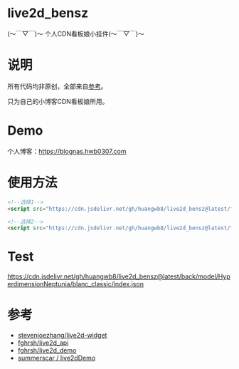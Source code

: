 # live2d_bensz
 (～￣▽￣)～ 个人CDN看板娘小挂件(～￣▽￣)～ 

# 说明

所有代码均非原创，全部来自[参考](#参考)。

只为自己的小博客CDN看板娘所用。

# Demo

个人博客：https://blognas.hwb0307.com

# 使用方法

```html
<!--选择1-->
<script src="https://cdn.jsdelivr.net/gh/huangwb8/live2d_bensz@latest/front/autoload.js"></script>

<!--选择2-->
<script src="https://cdn.jsdelivr.net/gh/huangwb8/live2d_bensz@latest/front_live2d_demo/autoload.js"></script>
```

# Test

https://cdn.jsdelivr.net/gh/huangwb8/live2d_bensz@latest/back/model/HyperdimensionNeptunia/blanc_classic/index.json

# 参考

+ [stevenjoezhang/live2d-widget](https://github.com/stevenjoezhang)
+ [fghrsh/live2d_api](https://github.com/fghrsh/live2d_api)
+ [fghrsh/live2d_demo](https://github.com/fghrsh/live2d_demo)
+ [summerscar / live2dDemo](https://github.com/summerscar/live2dDemo)